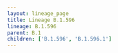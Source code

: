 ```yaml
---
layout: lineage_page
title: Lineage B.1.596
lineage: B.1.596
parent: B.1
children: ['B.1.596', 'B.1.596.1']
---
```

